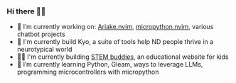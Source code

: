### Hi there 🦄🐙

- 🔭 I’m currently working on: [Ariake.nvim](https://github.com/jim-at-jibba/ariake.nvim), [micropython.nvim](https://github.com/jim-at-jibba/micropython.nvim), various chatbot projects
- 🧠 I'm currently build Kyo, a suite of tools help ND people thrive in a neurotypical world
- 👩‍🔬 I'm currently building [STEM buddies](https://stem-buddies.co.uk), an educational website for kids
- 🌱 I’m currently learning Python, Gleam, ways to leverage LLMs, programming microcontrollers with micropython
<!--
<p align="left"> 
    <a href="https://scottmckendry.tech">
        <img alt="github streak" src="https://github-readme-stats.vercel.app/api?username=jim-at-jibba&show_icons=true&theme=transparent&include_all_commits=true">
    </a>
</p>
-->

